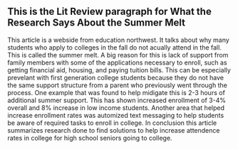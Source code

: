 ## **This is the Lit Review paragraph for What the Research Says About the Summer Melt**

This article is a webside from education northwest. It talks about why many students who apply to colleges in the fall do not acually attend in the fall. This is called the summer melt. A big reason for this is lack of support from family members with some of the applications necessary to enroll, such as getting financial aid, housing, and paying tuition bills. This can be especially prevelant with first generation college students because they do not have the same support structure from a parent who previously went through the process. One example that was found to help midigate this is 2-3 hours of additional summer support. This has shown increased enrollment of 3-4% overall and 8% increase in low income students. Another area that helped increase enrollment rates was automized text messaging to help students be aware of required tasks to enroll in college. In conclusion this article summarizes research done to find solutions to help increase attendence rates in college for high school seniors going to college.